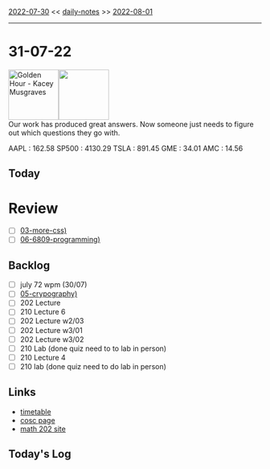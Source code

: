 [2022-07-30](daily_notes/2022-07-30) << [daily-notes](notes/daily-notes.md) >> [2022-08-01](daily_notes/2022-08-01)

---
# 31-07-22
<a href='spotify:album:7f6xPqyaolTiziKf5R5Z0c'><img src='https://i.scdn.co/image/ab67616d0000b2732e35d25eb7288830d5540484' alt='Golden Hour - Kacey Musgraves' height=100></a><img src='https://imgs.xkcd.com/comics/proxy_variable.png' height=100>
<br>Our work has produced great answers. Now someone just needs to figure out which questions they go with.

AAPL : 162.58 
SP500 : 4130.29 
TSLA : 891.45
GME : 34.01
AMC : 14.56

## Today



# Review
- [ ] [03-more-css)](notes/03-more-css.md)
- [ ] [06-6809-programming)](notes/06-6809-programming.md)

## Backlog
- [ ] july 72 wpm  (30/07)
- [ ] [05-crypography)](notes/05-cryptography.md)
- [ ] 202 Lecture
- [ ] 210 Lecture 6
- [ ] 202 Lecture w2/03
- [ ] 202 Lecture w3/01
- [ ] 202 Lecture w3/02
- [ ] 210 Lab (done quiz need to to lab in person)
- [ ] 210 Lecture 4
- [ ] 210 lab (done quiz need to do lab in person)

## Links
- [timetable](https://i.imgur.com/9ghbvAG.png)
- [cosc page](https://cosc203.cspages.otago.ac.nz)
- [math 202 site](https://www.maths.otago.ac.nz/?resOLAF)

## Today's Log